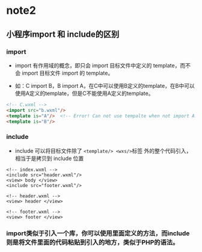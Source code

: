# note2
## 小程序import 和 include的区别
### import
+ import 有作用域的概念，即只会 import 目标文件中定义的 template，而不会 import 目标文件 import 的 template。

+ 如：C import B，B import A，在C中可以使用B定义的template，在B中可以使用A定义的template，但是C不能使用A定义的template。
``` html
<!-- C.wxml -->
<import src="b.wxml"/>
<template is="A"/>  <!-- Error! Can not use tempalte when not import A. -->
<template is="B"/>
```

### include
+ include 可以将目标文件除了 `<template/> <wxs/>`标签 外的整个代码引入，相当于是拷贝到 include 位置

```
<!-- index.wxml -->
<include src="header.wxml"/>
<view> body </view>
<include src="footer.wxml"/>

<!-- header.wxml -->
<view> header </view>

<!-- footer.wxml -->
<view> footer </view>
```
### import类似于引入一个库，你可以使用里面定义的方法，而include则是将文件里面的代码粘贴到引入的地方，类似于PHP的语法。